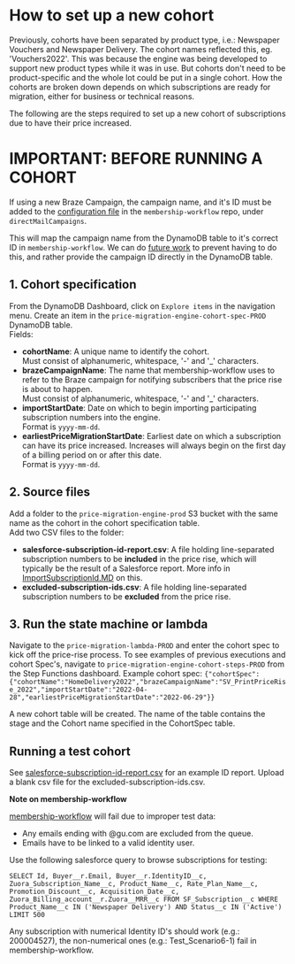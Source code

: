 # How to set up a new cohort

Previously, cohorts have been separated by product type, i.e.: Newspaper Vouchers and Newspaper Delivery.  The cohort names reflected this, eg. 'Vouchers2022'.  This was because the engine was being developed to support new product types while it was in use.  But cohorts don't need to be product-specific and the whole lot could be put in a single cohort.  How the cohorts are broken down depends on which subscriptions are ready for migration, either for business or technical reasons.

The following are the steps required to set up a new cohort of subscriptions due to have their price increased.

# IMPORTANT: BEFORE RUNNING A COHORT

If using a new Braze Campaign, the campaign name, and it's ID must be added to the [configuration file](https://github.com/guardian/membership-workflow/blob/main/conf/PROD.public.conf#L119-L123) in the `membership-workflow` repo, under `directMailCampaigns`.

 This will map the campaign name from the DynamoDB table to it's correct ID in `membership-workflow`. We can do [future work](https://trello.com/c/5VWs9qNV/480-do-not-require-the-braze-campaign-id-to-be-added-to-membership-workflow-rather-provide-it-through-dynamodb) to prevent having to do this, and rather provide the campaign ID directly in the DynamoDB table.

## 1. Cohort specification

From the DynamoDB Dashboard, click on `Explore items` in the navigation menu. Create an item in the `price-migration-engine-cohort-spec-PROD` DynamoDB table.  
Fields:
* **cohortName**: A unique name to identify the cohort.  
Must consist of alphanumeric, whitespace, '-' and '_' characters.
* **brazeCampaignName**: The name that membership-workflow uses to refer to the Braze campaign for notifying subscribers
that the price rise is about to happen.  
Must consist of alphanumeric, whitespace, '-' and '_' characters.
* **importStartDate**: Date on which to begin importing participating subscription numbers into the engine.  
Format is `yyyy-mm-dd`.
* **earliestPriceMigrationStartDate**: Earliest date on which a subscription can have its price increased.  Increases
will always begin on the first day of a billing period on or after this date.  
Format is `yyyy-mm-dd`.

## 2. Source files

Add a folder to the `price-migration-engine-prod` S3 bucket with the same name as the cohort in the cohort specification
table.  
Add two CSV files to the folder:
* **salesforce-subscription-id-report.csv**: A file holding line-separated subscription numbers to be **included** in the 
price rise, which will typically be the result of a Salesforce report. More info in [ImportSubscriptionId.MD](./ImportSubscriptionId.MD) on this. 
* **excluded-subscription-ids.csv**: A file holding line-separated subscription numbers to be **excluded** from the price 
rise.

## 3. Run the state machine or lambda

Navigate to the `price-migration-lambda-PROD` and enter the cohort spec to kick off the price-rise process. To see examples of previous executions and cohort Spec's, navigate to `price-migration-engine-cohort-steps-PROD` from the Step Functions dashboard.
Example cohort spec: `{"cohortSpec":{"cohortName":"HomeDelivery2022","brazeCampaignName":"SV_PrintPriceRise_2022","importStartDate":"2022-04-28","earliestPriceMigrationStartDate":"2022-06-29"}}`

A new cohort table will be created. The name of the table contains the stage and the Cohort name specified in the CohortSpec table. 

## Running a test cohort

See [salesforce-subscription-id-report.csv](./lambda/src/test/resources/salesforce-subscription-id-report.csv) for an example ID report. Upload a blank csv file for the excluded-subscription-ids.csv.

**Note on membership-workflow**

[membership-workflow](https://github.com/guardian/membership-workflow) will fail due to improper test data:

- Any emails ending with @gu.com are excluded from the queue.
- Emails have to be linked to a valid identity user.

Use the following salesforce query to browse subscriptions for testing:

`SELECT
    Id,
    Buyer__r.Email,
    Buyer__r.IdentityID__c,
    Zuora_Subscription_Name__c,
    Product_Name__c,
    Rate_Plan_Name__c,
    Promotion_Discount__c,
    Acquisition_Date__c,
    Zuora_Billing_account__r.Zuora__MRR__c
    FROM SF_Subscription__c
WHERE
    Product_Name__c IN ('Newspaper Delivery') AND Status__c IN ('Active')
LIMIT 500
`

Any subscription with numerical Identity ID's should work (e.g.: 200004527), the non-numerical ones (e.g.: Test_Scenario6-1) fail in membership-workflow.

